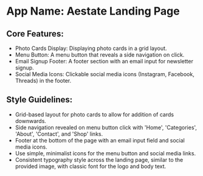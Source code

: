 # **App Name**: Aestate Landing Page

## Core Features:

- Photo Cards Display: Displaying photo cards in a grid layout.
- Menu Button: A menu button that reveals a side navigation on click.
- Email Signup Footer: A footer section with an email input for newsletter signup.
- Social Media Icons: Clickable social media icons (Instagram, Facebook, Threads) in the footer.

## Style Guidelines:

- Grid-based layout for photo cards to allow for addition of cards downwards.
- Side navigation revealed on menu button click with 'Home', 'Categories', 'About', 'Contact', and 'Shop' links.
- Footer at the bottom of the page with an email input field and social media icons.
- Use simple, minimalist icons for the menu button and social media links.
- Consistent typography style across the landing page, similar to the provided image, with classic font for the logo and body text.